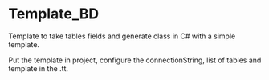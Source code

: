 # Template_BD
Template to take tables fields and generate class in C# with a simple template.

Put the template in project, configure the connectionString, list of tables and template in the .tt.
